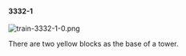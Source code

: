 #### 3332-1
![train-3332-1-0.png](https://github.com/lil-lab/nlvr/raw/master/nlvr/train/images/63/train-3332-1-0.png "train-3332-1-0.png")

There are two yellow blocks as the base of a tower.